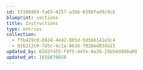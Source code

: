 ```yaml
---
id: 5f180469-fa63-4257-a3bb-6598fad9c9cb
blueprint: sections
title: Instructions
type: entries
collection:
  - ffb429cd-8924-4e42-885d-5d5b6141e5c4
  - 916212c0-7d5c-4c1a-8836-f02bed03da15
updated_by: 63d2f455-f9f5-44fe-8a26-25b54dd98a09
updated_at: 1656870658
---
```

